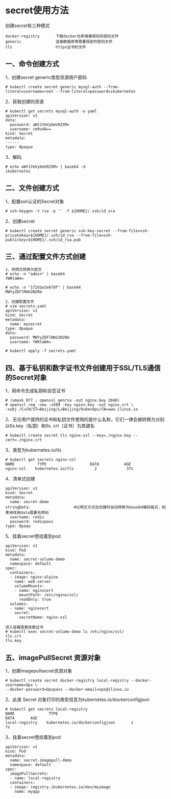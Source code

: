 secret使用方法
===
创建secret有三种模式  
```
docker-registry       下载docker仓库镜像保存的密码文件
generic               连接数据库等需要保密的密码文件
tls                   https证书的文件
```  

一、命令创建方式  
---
1、创建secret generic类型资源用户密码
```
# kubectl create secret generic mysql-auth --from-literal=username=root --from-literal=password=ikubernetes
```  

2、获取创建的资源  
```
# kubectl get secrets mysql-auth -o yaml
apiVersion: v1
data:
  password: aWt1YmVybmV0ZXM=
  username: cm9vdA==
kind: Secret
metadata:
······
type: Opaque
```  

3、解码  
```
# echo aWt1YmVybmV0ZXM= | base64 -d
ikubernetes
```  


二、文件创建方式
---
1、配置ssh认证的Secret对象  
```
# ssh-keygen -t rsa -p '' -f ${HOME}/.ssh/id_sra
```  
2、创建secret  
```
# kubectl create secret generic ssh-key-secret --from-file=ssh-privatekey=${HOME}/.ssh/id_rsa --from-file=ssh-publickey=${HOME}/.ssh/id_rsa.pub
```  

三、通过配置文件方式创建  
---
```
1、将明文转换为密文
# echo -n "admin" | base64
YWRtaW4=

# echo -n "1f2d1e2e67df" | base64
MWYyZDFlMmU2N2Rm

2、创建配置文件
# vim secrets.yaml
apiVersion: v1
kind: Secret
metadata:
  name: mysecret
type: Opaque
data:
  password: MWYyZDFlMmU2N2Rm
  username: YWRtaW4=

# kubectl apply -f secrets.yaml
```  

四、基于私钥和数字证书文件创建用于SSL/TLS通信的Secret对象  
---
1、用命令生成私钥和自签证书  
```
# (umask 077 ; openssl genrsa -out nginx.key 2048)
# openssl req -new -x509 -key nginx.key -out nginx.crt \
-subj /C=CN/ST=Beijing/L=Beijing/O=DevOps/CN=www.ilinux.io
```  

2、无论用户提供的证书和私钥文件使用的是什么名称，它们一律会被转换为分别以tls.key（私钥）和tls. crt（证书）为其键名  
```
# kubectl create secret tls nginx-ssl --key=./nginx.key --cert=./nginx.crt
```  

3、类型为kubernetes.io/tls  
```
# kubectl get secrets nginx-ssl
NAME          TYPE                   DATA           AGE
nginx-ssl    kubernetes.io/tls         2             37s
```  

4、清单式创建  
```
apiVersion: v1
kind: Secret
metadata:
  name: secret-demo
stringData:                   #以明文方式在创建时自动转换为base64编码格式，如果用改用data需要先转码
  username: redis
  password: redispass
type: Opaqu
```  

5、挂着secret卷挂着到pod  
```
apiVersion: v1
kind: Pod
metadata:
  name: secret-volume-demo
  namespace: default
spec:
  containers:
  - image: nginx:alpine
    name: web-server
    volumeMounts:
    - name: nginxcert
      mountPath: /etc/nginx/ssl/
      readOnly: true
  volumes:
  - name: nginxcert
    secret:
      secretName: nginx-ssl  

进入容器查看挂载证书
# kubectl exec secret-volume-demo ls /etc/nginx/ssl/
tls.crt
tls.key
```  


五、imagePullSecret 资源对象
---
1、创建imagepullsecret资源对象  
```
# kubectl create secret docker-registry local-reqistry --docker-username=Ops \
--docker-password=Opspass --docker-email=ops@ilinux.io
```  

2、此类 Secret 对象打印的类型信息为kubernetes.io/dockerconfigjson  
```
# kubectl get secrets local-registry
NAME               TYPE                                              DATA       AGE
local-registry    kubernetes.io/dockerconfigjson       1             7s
```  

3、挂着secret卷挂着到pod  
```
apiVersion: v1
kind: Pod
metadata:
  name: secret-imagepull-demo
  namespace: default
spec:
  imagePullSecrets:
  - name: local-registry
  containers:
  - image: registry.ikubernetes.io/dev/myimage
    name: myapp
```  
